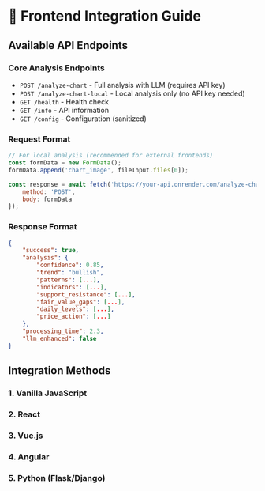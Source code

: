 # 🚀 Frontend Integration Guide

## Available API Endpoints

### **Core Analysis Endpoints**
- `POST /analyze-chart` - Full analysis with LLM (requires API key)
- `POST /analyze-chart-local` - Local analysis only (no API key needed)
- `GET /health` - Health check
- `GET /info` - API information
- `GET /config` - Configuration (sanitized)

### **Request Format**
```javascript
// For local analysis (recommended for external frontends)
const formData = new FormData();
formData.append('chart_image', fileInput.files[0]);

const response = await fetch('https://your-api.onrender.com/analyze-chart-local', {
    method: 'POST',
    body: formData
});
```

### **Response Format**
```json
{
    "success": true,
    "analysis": {
        "confidence": 0.85,
        "trend": "bullish",
        "patterns": [...],
        "indicators": [...],
        "support_resistance": [...],
        "fair_value_gaps": [...],
        "daily_levels": [...],
        "price_action": [...]
    },
    "processing_time": 2.3,
    "llm_enhanced": false
}
```

## Integration Methods

### **1. Vanilla JavaScript**
### **2. React**
### **3. Vue.js**
### **4. Angular**
### **5. Python (Flask/Django)**
